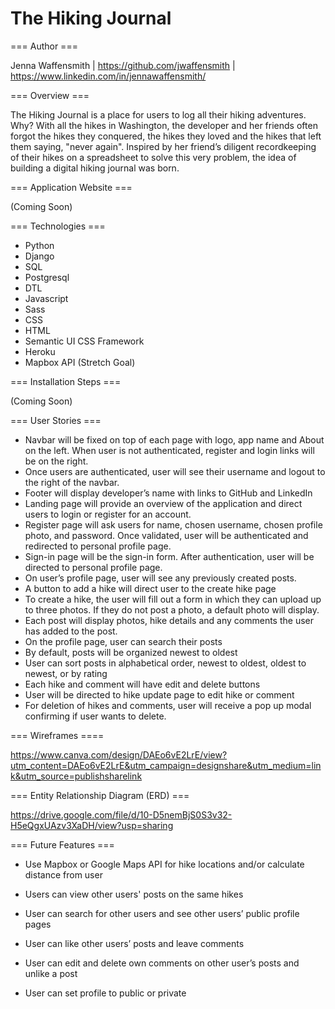 # The Hiking Journal

=== Author ===

Jenna Waffensmith | https://github.com/jwaffensmith | https://www.linkedin.com/in/jennawaffensmith/


=== Overview ===

The Hiking Journal is a place for users to log all their hiking adventures. Why? With all the hikes in Washington, the developer and her friends often forgot the hikes they conquered, the hikes they loved and the hikes that left them saying, "never again". Inspired by her friend’s diligent recordkeeping of their hikes on a spreadsheet to solve this very problem, the idea of building a digital hiking journal was born. 

=== Application Website ===

(Coming Soon)

=== Technologies ===

* Python
* Django
* SQL
* Postgresql
* DTL
* Javascript
* Sass
* CSS
* HTML
* Semantic UI CSS Framework
* Heroku
* Mapbox API (Stretch Goal)

=== Installation Steps ===

(Coming Soon)

=== User Stories ===

* Navbar will be fixed on top of each page with logo, app name and About on the left. When user is not authenticated, register and login links will be on the right.
* Once users are authenticated, user will see their username and logout to the right of the navbar.
* Footer will display developer’s name with links to GitHub and LinkedIn
* Landing page will provide an overview of the application and direct users to login or register for an account.
* Register page will ask users for name, chosen username, chosen profile photo, and password. Once validated, user will be authenticated and redirected to personal profile page. 
* Sign-in page will be the sign-in form. After authentication, user will be directed to personal profile page. 
* On user’s profile page, user will see any previously created posts. 
* A button to add a hike will direct user to the create hike page
* To create a hike, the user will fill out a form in which they can upload up to three photos. If they do not post a photo, a default photo will display.
* Each post will display photos, hike details and any comments the user has added to the post. 
* On the profile page, user can search their posts
* By default, posts will be organized newest to oldest
* User can sort posts in alphabetical order, newest to oldest, oldest to newest, or by rating 
* Each hike and comment will have edit and delete buttons
* User will be directed to hike update page to edit hike or comment
* For deletion of hikes and comments, user will receive a pop up modal confirming if user wants to delete.

=== Wireframes ====

https://www.canva.com/design/DAEo6vE2LrE/view?utm_content=DAEo6vE2LrE&utm_campaign=designshare&utm_medium=link&utm_source=publishsharelink

=== Entity Relationship Diagram (ERD) ===

https://drive.google.com/file/d/10-D5nemBjS0S3v32-H5eQgxUAzv3XaDH/view?usp=sharing

=== Future Features ===

* Use Mapbox or Google Maps API for hike locations and/or calculate distance from user

* Users can view other users' posts on the same hikes

* User can search for other users and see other users’ public profile pages

* User can like other users’ posts and leave comments 

* User can edit and delete own comments on other user’s posts and unlike a post

* User can set profile to public or private
